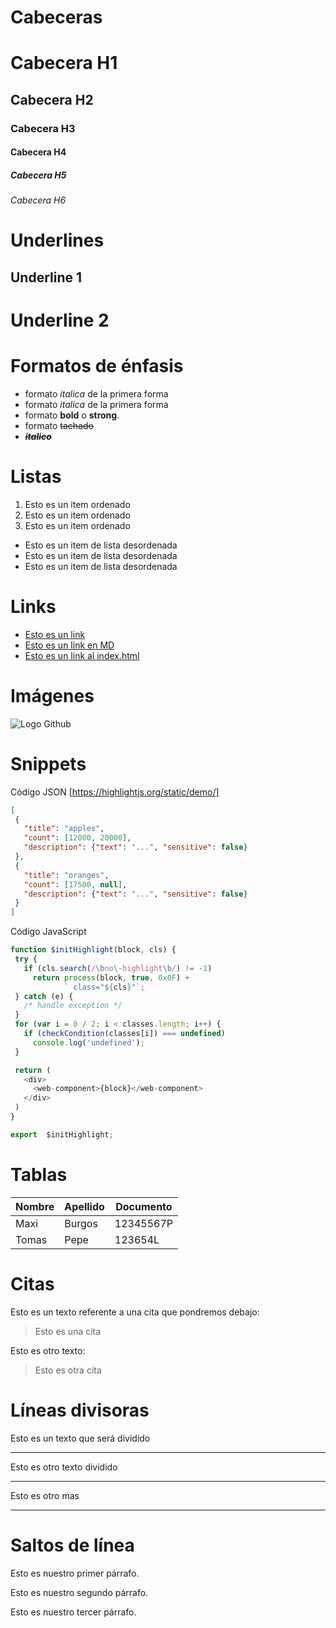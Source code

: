 # Cabeceras
# Cabecera H1
## Cabecera H2
### Cabecera H3
#### Cabecera H4
##### Cabecera H5
###### Cabecera H6

# Underlines
Underline 1
-----------

Underline 2
===========

# Formatos de énfasis
- formato *italica* de la primera forma
- formato _italica_ de la primera forma
- formato **bold** o __strong__.
- formato ~~tachado~~
- ~~***italico***~~

# Listas
1. Esto es un item ordenado
2. Esto es un item ordenado
3. Esto es un item ordenado
- Esto es un item de lista desordenada
- Esto es un item de lista desordenada
- Esto es un item de lista desordenada

# Links
- <a href="http://www.google.es">Esto es un link</a>
- [Esto es un link en MD](http://www.google.es)
- [Esto es un link al index.html](index.html)

# Imágenes
 ![Logo Github]()

 # Snippets
 Código JSON [https://highlightjs.org/static/demo/]
 ```JSON
[
  {
    "title": "apples",
    "count": [12000, 20000],
    "description": {"text": "...", "sensitive": false}
  },
  {
    "title": "oranges",
    "count": [17500, null],
    "description": {"text": "...", "sensitive": false}
  }
]
 ```

Código JavaScript
 ```Javascript
 function $initHighlight(block, cls) {
  try {
    if (cls.search(/\bno\-highlight\b/) != -1)
      return process(block, true, 0x0F) +
             ` class="${cls}"`;
  } catch (e) {
    /* handle exception */
  }
  for (var i = 0 / 2; i < classes.length; i++) {
    if (checkCondition(classes[i]) === undefined)
      console.log('undefined');
  }

  return (
    <div>
      <web-component>{block}</web-component>
    </div>
  )
}

export  $initHighlight;
 ```

 # Tablas
 | Nombre | Apellido | Documento |
 | ------ | -------- | --------- |
 | Maxi | Burgos | 12345567P | 
 | Tomas | Pepe | 123654L |
 
 # Citas
 Esto es un texto referente a una cita que pondremos debajo:
 > Esto es una cita

 Esto es otro texto:
 > Esto es otra cita

 # Líneas divisoras
 Esto es un texto que será dividido
 
 ---

 Esto es otro texto dividido

***

Esto es otro mas
___

# Saltos de línea
Esto es nuestro primer párrafo.

Esto es nuestro segundo párrafo.

Esto es nuestro tercer párrafo.